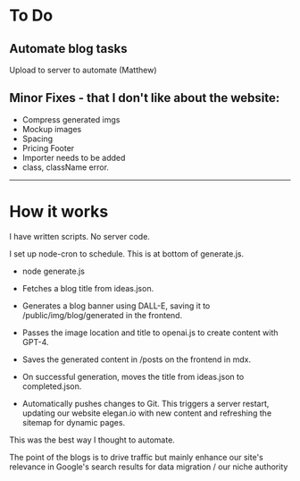 # To Do 


## Automate blog tasks

Upload to server to automate (Matthew)


## Minor Fixes - that I don't like about the website:


- Compress generated imgs
- Mockup images 
- Spacing
- Pricing Footer
- Importer needs to be added
- class, className error.

----------

# How it works

I have written scripts. No server code. 

I set up node-cron to schedule. This is at bottom of generate.js.

- node generate.js

- Fetches a blog title from ideas.json.
- Generates a blog banner using DALL-E, saving it to /public/img/blog/generated in the frontend.
- Passes the image location and title to openai.js to create content with GPT-4.
- Saves the generated content in /posts on the frontend in mdx.
- On successful generation, moves the title from ideas.json to completed.json.
- Automatically pushes changes to Git. This triggers a server restart, updating our website elegan.io with new content and refreshing the sitemap for dynamic pages.


This was the best way I thought to automate.


The point of the blogs is to drive traffic but mainly enhance our site's relevance in Google's search results for data migration / our niche authority





